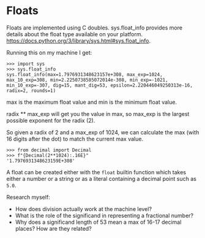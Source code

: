 # Floats 

Floats are implemented using C doubles. sys.float_info provides more details about the float type available on your platform. https://docs.python.org/3/library/sys.html#sys.float_info. 

Running this on my machine I get:

```
>>> import sys
>>> sys.float_info
sys.float_info(max=1.7976931348623157e+308, max_exp=1024, max_10_exp=308, min=2.2250738585072014e-308, min_exp=-1021, min_10_exp=-307, dig=15, mant_dig=53, epsilon=2.220446049250313e-16, radix=2, rounds=1)
```

max is the maximum float value and min is the minimum float value. 

radix ** max_exp will get you the value in max, so max_exp is the largest possible exponent for the radix (2). 

So given a radix of 2 and a max_exp of 1024, we can calculate the max (with 16 digits after the dot) to match the current max value. 

```
>>> from decimal import Decimal
>>> f"{Decimal(2**1024):.16E}"
'1.7976931348623159E+308'
```

A float can be created either with the `float` builtin function which takes either a number or a string or as a literal containing a decimal point such as `5.0`. 

Research myself: 

* How does division actually work at the machine level? 
* What is the role of the significand in representing a fractional number? 
* Why does a significand length of 53 mean a max of 16-17 decimal places? How are they related?
